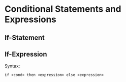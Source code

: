 ﻿# Conditional Statements and Expressions

## If-Statement

## If-Expression

Syntax:
```
if <cond> then <expression> else <expression>
```
